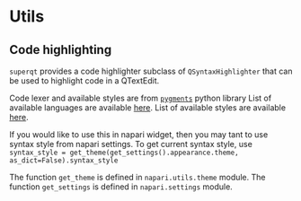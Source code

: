 # Utils

## Code highlighting

`superqt` provides a code highlighter subclass of `QSyntaxHighlighter`
that can be used to highlight code in a QTextEdit.

Code lexer and available styles are from [`pygments`](https://pygments.org/) python library
List of available languages are available [here](https://pygments.org/languages/).
List of available styles are available [here](https://pygments.org/styles/).

If you would like to use this in napari widget,
then you may tant to use syntax style from napari settings.
To get current syntax style, use
`syntax_style = get_theme(get_settings().appearance.theme, as_dict=False).syntax_style`

The function `get_theme` is defined in `napari.utils.theme` module.
The function `get_settings` is defined in `napari.settings` module.
